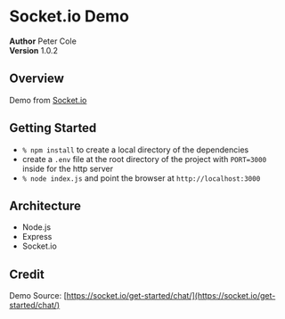 # Socket.io Demo

**Author** Peter Cole  
**Version** 1.0.2

## Overview

Demo from [Socket.io](https://socket.io/get-started/chat/)

## Getting Started

- `% npm install` to create a local directory of the dependencies
- create a `.env` file at the root directory of the project with `PORT=3000` inside for the http server
- `% node index.js` and point the browser at `http://localhost:3000`

## Architecture

- Node.js
- Express
- Socket.io

## Credit

Demo Source: [https://socket.io/get-started/chat/](https://socket.io/get-started/chat/)
